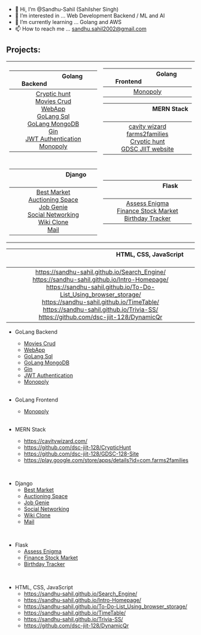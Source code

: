 - 👋 Hi, I’m @Sandhu-Sahil  (Sahilsher Singh)
- 👀 I’m interested in ... Web Development Backend / ML and AI
- 🌱 I’m currently learning ... Golang and AWS
- 📫 How to reach me ... sandhu.sahil2002@gmail.com

## Projects:

<div>
<table>
  <tr>
  <td>

| &emsp; &emsp; &emsp; &emsp; &emsp; Golang Backend &emsp; &emsp; &emsp; &emsp; &emsp; |
| :------------: |
| [Cryptic hunt](https://github.com/dsc-jiit-128/CrypticHunt) <br> [Movies Crud](https://github.com/Sandhu-Sahil/movies-crud-GoLang) <br>  [WebApp](https://github.com/Sandhu-Sahil/Go-WebApp-Handling) <br>  [GoLang Sql](https://github.com/Sandhu-Sahil/GoLang-Database) <br>  [GoLang MongoDB](https://github.com/Sandhu-Sahil/MongoDb-GoLang) <br>  [Gin](https://github.com/Sandhu-Sahil/Gin-Mongodb) <br>  [JWT Authentication](https://github.com/Sandhu-Sahil/jwt-Golang) <br>  [Monopoly](https://github.com/Sandhu-Sahil/Monopoly-Golang-Backend) <br> | 

  </td>
  <td>

| &emsp; &emsp; &emsp; &emsp; &emsp; Golang Frontend &emsp; &emsp; &emsp; &emsp; &emsp; |
| :-------------: | 
| [Monopoly](https://github.com/Sandhu-Sahil/Monopoly-Golang-Frontend) <br> | 

| &emsp; &emsp; &emsp; &emsp; &emsp; &emsp; MERN Stack &emsp; &emsp; &emsp; &emsp; &emsp; &emsp; | 
| :---------------: |
| [cavity wizard](https://cavitywizard.com/) <br> [farms2families](https://play.google.com/store/apps/details?id=com.farms2families) <br> [Cryptic hunt](https://github.com/dsc-jiit-128/CrypticHunt) <br> [GDSC JIIT website](https://github.com/dsc-jiit-128/GDSC-128-Site) <br> |

  </td>
  </tr>

  <tr>
  <td>

| &emsp; &emsp; &emsp; &emsp; &emsp; &emsp; &emsp; Django &emsp; &emsp; &emsp; &emsp; &emsp; &emsp; &emsp; |
| :------------: |
| [Best Market](https://github.com/Sandhu-Sahil/GDSC-supermarket) <br> [Auctioning Space](https://github.com/Sandhu-Sahil/Auctioning_Space) <br> [Job Genie](https://github.com/Sandhu-Sahil/Job-Genie) <br> [Social Networking](https://github.com/Sandhu-Sahil/Social_Networking_Website) <br> [Wiki Clone](https://github.com/Sandhu-Sahil/Encyclopedia-WIKI) <br> [Mail](https://github.com/Sandhu-Sahil/SS-Mails) <br> |

  </td>
  <td>

| &emsp; &emsp; &emsp; &emsp; &emsp; &emsp; &emsp; Flask &emsp; &emsp; &emsp; &emsp; &emsp; &emsp; &emsp; |
| :------------: |
| [Assess Enigma](https://github.com/Sandhu-Sahil/Assess_ENIGMA_......_Harvard_University) <br> [Finance Stock Market](https://github.com/Sandhu-Sahil/CS50x2021_Harvard_University/tree/master/Week-09%20%20Flask%2C%20Ajax%2C%20JSON/Finance%2C%20Stock%20Market) <br> [Birthday Tracker](https://github.com/Sandhu-Sahil/CS50x2021_Harvard_University/tree/master/Week-09%20%20Flask%2C%20Ajax%2C%20JSON/Birthday%20Database%20Tracker) <br> |

  </td>
  </tr>
  
  <tr>

| &emsp; &emsp; &emsp; &emsp; &emsp; &emsp; &emsp; &emsp; &emsp; &emsp; &emsp; &emsp; &emsp; &emsp; HTML, CSS, JavaScript &emsp; &emsp; &emsp; &emsp; &emsp; &emsp; &emsp; &emsp; &emsp; &emsp; &emsp; &emsp; &emsp; &emsp; |
| :------------: |
| https://sandhu-sahil.github.io/Search_Engine/ <br> https://sandhu-sahil.github.io/Intro-Homepage/ <br> https://sandhu-sahil.github.io/To-Do-List_Using_browser_storage/ <br> https://sandhu-sahil.github.io/TimeTable/ <br> https://sandhu-sahil.github.io/Trivia-SS/ <br> https://github.com/dsc-jiit-128/DynamicQr |

  </tr>
</table>

</div>

- GoLang Backend
  - [Movies Crud](https://github.com/Sandhu-Sahil/movies-crud-GoLang)
  - [WebApp](https://github.com/Sandhu-Sahil/Go-WebApp-Handling)
  - [GoLang Sql](https://github.com/Sandhu-Sahil/GoLang-Database)
  - [GoLang MongoDB](https://github.com/Sandhu-Sahil/MongoDb-GoLang)
  - [Gin](https://github.com/Sandhu-Sahil/Gin-Mongodb)
  - [JWT Authentication](https://github.com/Sandhu-Sahil/jwt-Golang)
  - [Monopoly](https://github.com/Sandhu-Sahil/Monopoly-Golang-Backend)
  <br>
  
- GoLang Frontend 
  - [Monopoly](https://github.com/Sandhu-Sahil/Monopoly-Golang-Frontend)
  <br>
  
- MERN Stack
  - https://cavitywizard.com/
  - https://github.com/dsc-jiit-128/CrypticHunt
  - https://github.com/dsc-jiit-128/GDSC-128-Site
  - https://play.google.com/store/apps/details?id=com.farms2families
 <br>

- Django
  - [Best Market](https://github.com/Sandhu-Sahil/GDSC-supermarket)
  - [Auctioning Space](https://github.com/Sandhu-Sahil/Auctioning_Space)
  - [Job Genie](https://github.com/Sandhu-Sahil/Job-Genie)
  - [Social Networking](https://github.com/Sandhu-Sahil/Social_Networking_Website)
  - [Wiki Clone](https://github.com/Sandhu-Sahil/Encyclopedia-WIKI)
  - [Mail](https://github.com/Sandhu-Sahil/SS-Mails)
<br>

- Flask
  - [Assess Enigma](https://github.com/Sandhu-Sahil/Assess_ENIGMA_......_Harvard_University)
  - [Finance Stock Market](https://github.com/Sandhu-Sahil/CS50x2021_Harvard_University/tree/master/Week-09%20%20Flask%2C%20Ajax%2C%20JSON/Finance%2C%20Stock%20Market)
  - [Birthday Tracker](https://github.com/Sandhu-Sahil/CS50x2021_Harvard_University/tree/master/Week-09%20%20Flask%2C%20Ajax%2C%20JSON/Birthday%20Database%20Tracker)
<br>

- HTML, CSS, JavaScript
  - https://sandhu-sahil.github.io/Search_Engine/
  - https://sandhu-sahil.github.io/Intro-Homepage/
  - https://sandhu-sahil.github.io/To-Do-List_Using_browser_storage/
  - https://sandhu-sahil.github.io/TimeTable/
  - https://sandhu-sahil.github.io/Trivia-SS/
  - https://github.com/dsc-jiit-128/DynamicQr
<br>

<!-- 💞️ I’m looking to collaborate on ...->


<!---
Sandhu-Sahil/Sandhu-Sahil is a ✨ special ✨ repository because its `README.md` (this file) appears on your GitHub profile.
You can click the Preview link to take a look at your changes.
--->
